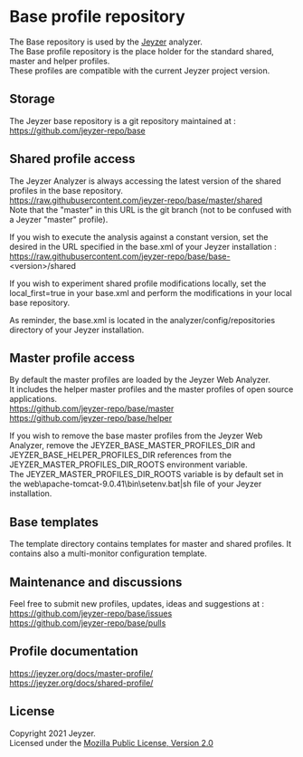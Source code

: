 # Base profile repository

The Base repository is used by the [Jeyzer](https://jeyzer.org) analyzer.\
The Base profile repository is the place holder for the standard shared, master and helper profiles.\
These profiles are compatible with the current Jeyzer project version.


Storage
---------------------------
The Jeyzer base repository is a git repository maintained at :\
https://github.com/jeyzer-repo/base


Shared profile access
---------------------------
The Jeyzer Analyzer is always accessing the latest version of the shared profiles in the base repository.\
https://raw.githubusercontent.com/jeyzer-repo/base/master/shared \
Note that the "master" in this URL is the git branch (not to be confused with a Jeyzer "master" profile).

If you wish to execute the analysis against a constant version, set the desired <version> in the URL specified in the base.xml of your Jeyzer installation : \
https://raw.githubusercontent.com/jeyzer-repo/base/base-<version\>/shared

If you wish to experiment shared profile modifications locally, set the local_first=true in your base.xml and perform the modifications in your local base repository.

As reminder, the base.xml is located in the analyzer/config/repositories directory of your Jeyzer installation.


Master profile access
---------------------------
By default the master profiles are loaded by the Jeyzer Web Analyzer.\
It includes the helper master profiles and the master profiles of open source applications.\
https://github.com/jeyzer-repo/base/master \
https://github.com/jeyzer-repo/base/helper

If you wish to remove the base master profiles from the Jeyzer Web Analyzer, remove the JEYZER_BASE_MASTER_PROFILES_DIR and JEYZER_BASE_HELPER_PROFILES_DIR references from the JEYZER_MASTER_PROFILES_DIR_ROOTS environment variable.\
The JEYZER_MASTER_PROFILES_DIR_ROOTS variable is by default set in the web\apache-tomcat-9.0.41\bin\setenv.bat|sh file of your Jeyzer installation.


Base templates
---------------------------
The template directory contains templates for master and shared profiles.
It contains also a multi-monitor configuration template.


Maintenance and discussions
---------------------------
Feel free to submit new profiles, updates, ideas and suggestions at :\
https://github.com/jeyzer-repo/base/issues \
https://github.com/jeyzer-repo/base/pulls


Profile documentation
---------------------------
https://jeyzer.org/docs/master-profile/ \
https://jeyzer.org/docs/shared-profile/


License
-------

Copyright 2021 Jeyzer.\
Licensed under the [Mozilla Public License, Version 2.0](https://www.mozilla.org/media/MPL/2.0/index.815ca599c9df.txt)
